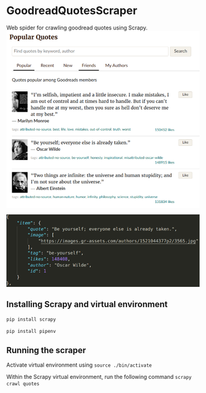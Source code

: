 # GoodreadQuotesScraper
Web spider for crawling goodread quotes using Scrapy.
![](https://github.com/wilsoncwj/GoodreadQuotesScraper/blob/master/screenshots/website.png?raw=true)

![](https://github.com/wilsoncwj/GoodreadQuotesScraper/blob/master/screenshots/json.png?raw=true)

## Installing Scrapy and virtual environment
`pip install scrapy`

`pip install pipenv`

## Running the scraper
Activate virtual environment using `source ./bin/activate`

Within the Scrapy virtual environment, run the following command
`scrapy crawl quotes`

